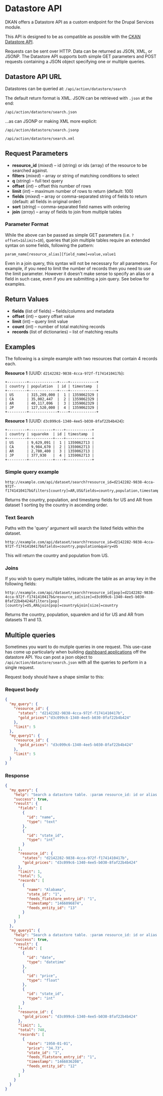 # Datastore API

DKAN offers a Datastore API as a custom endpoint for the Drupal Services module.

This API is designed to be as compatible as possible with the [CKAN Datastore API](http://ckan.readthedocs.org/en/latest/maintaining/datastore.html).

Requests can be sent over HTTP. Data can be returned as JSON, XML, or JSONP. The Datastore API supports both simple GET parameters and POST requests containing a JSON object specifying one or multiple queries.

## Datastore API URL

Datastores can be queried at:  `/api/action/datastore/search`

The default return format is XML. JSON can be retrieved with `.json` at the end:

`/api/action/datastore/search.json`

...as can JSONP or making XML more explicit:

`/api/action/datastore/search.jsonp`

`/api/action/datastore/search.xml`

## Request Parameters

* **resource_id** (_mixed_) – id (string) or ids (array) of the resource to be searched against.
* **filters** (_mixed_) – array or string of matching conditions to select
* **q** (_string_) – full text query
* **offset** (_int_) – offset this number of rows
* **limit** (_int_) – maximum number of rows to return (default: 100)</li>
* **fields** (_mixed_) – array or comma-separated string of fields to return (default: all fields in original order)
* **sort** (_string_) – comma-separated field names with ordering
* **join** (_array_) – array of fields to join from multiple tables

### Parameter Format

While the above can be passed as simple GET parameters (i.e. `?offset=1&limit=10`),  queries that join multiple tables require an extended syntax on some fields, following the pattern:

`param_name[resource_alias][field_name]=value,value1`

Even in a join query, this syntax will not be necessary for all parameters. For example, if you need to limit the number of records then you need to use the limit parameter. However it doesn't make sense to specify an alias or a field in such case, even if you are submitting a join query. See below for examples.

## Return Values

* **fields** (list of fields) – fields/columns and metadata
* **offset** (int) – query offset value
* **limit** (int) – query limit value
* **count** (int) – number of total matching records
* **records** (list of dictionaries) – list of matching results


## Examples
The following is a simple example with two resources that contain 4 records each.

**Resource 1** (UUID: `d2142282-9838-4cca-972f-f1741410417b`)**:**

```
+---------+-------------+----+------------+
| country | population  | id | timestamp  |
+---------+-------------+----+------------+
| US      | 315,209,000 |  1 | 1359062329 |
| CA      | 35,002,447  |  2 | 1359062329 |
| AR      | 40,117,096  |  3 | 1359062329 |
| JP      | 127,520,000 |  4 | 1359062329 |
+---------+-------------+----+------------+
```

**Resource 1** (UUID: `d3c099c6-1340-4ee5-b030-8faf22b4b424`)**:**

```
+---------+-----------+----+------------+
| country | squarekm  | id | timestamp  |
+---------+-----------+----+------------+
| US      | 9,629,091 |  1 | 1359062713 |
| CA      | 9,984,670 |  2 | 1359062713 |
| AR      | 2,780,400 |  3 | 1359062713 |
| JP      | 377,930   |  4 | 1359062713 |
+---------+-----------+----+------------+
```

### Simple query example

```
http://example.com/api/dataset/search?resource_id=d2142282-9838-4cca-972f-f1741410417b&filters[country]=AR,US&fields=country,population,timestamp&sort[country]=asc
```

Returns the country, population, and timestamp fields for US and AR from dataset 1 sorting by the country in ascending order.

### Text Search

Paths with the 'query' argument will search the listed fields within the dataset.

```
http://example.com/api/dataset/search?resource_id=d2142282-9838-4cca-972f-f1741410417b&fields=country,population&query=US
```

This will return the country and population from US.

### Joins

If you wish to query multiple tables, indicate the table as an array key in the following fields:

```
http://example.com/api/dataset/search?resource_id[pop]=d2142282-9838-4cca-972f-f1741410417b&resource_id[size]=d3c099c6-1340-4ee5-b030-8faf22b4b424&filters[pop][country]=US,AR&join[pop]=country&join[size]=country
```

Returns the country, population, squarekm and id for US and AR from datasets 11 and 13.

## Multiple queries

Sometimes you want to do mutiple queries in one request. This use-case has come up particularly when building [dashboard applications](https://github.com/NuCivic/react-dashboard) off the datastore API. You can post a json object to `/api/action/datastore/search.json` with all the queries to perform in a single request.

Request body should have a shape similar to this:

### Request body

```json
{
  "my_query": {
    "resource_id": {
      "states": "d2142282-9838-4cca-972f-f1741410417b",
      "gold_prices":"d3c099c6-1340-4ee5-b030-8faf22b4b424"
    },
    "limit": 5
  },
  "my_query1": {
    "resource_id": {
      "gold_prices": "d3c099c6-1340-4ee5-b030-8faf22b4b424"
    },
    "limit": 5
  }
}
```

### Response

```json
{
  "my_query": {
    "help": "Search a datastore table. :param resource_id: id or alias of the data that is going to be selected.",
    "success": true,
    "result": {
      "fields": [
        {
          "id": "name",
          "type": "text"
        },
        {
          "id": "state_id",
          "type": "int"
        }
      ],
      "resource_id": {
        "states": "d2142282-9838-4cca-972f-f1741410417b",
        "gold_prices": "d3c099c6-1340-4ee5-b030-8faf22b4b424"
      },
      "limit": 1,
      "total": 5,
      "records": [
        {
          "name": "Alabama",
          "state_id": "1",
          "feeds_flatstore_entry_id": "1",
          "timestamp": "1466096874",
          "feeds_entity_id": "13"
        }
      ]
    }
  },
  "my_query1": {
    "help": "Search a datastore table. :param resource_id: id or alias of the data that is going to be selected.",
    "success": true,
    "result": {
      "fields": [
        {
          "id": "date",
          "type": "datetime"
        },
        {
          "id": "price",
          "type": "float"
        },
        {
          "id": "state_id",
          "type": "int"
        }
      ],
      "resource_id": {
        "gold_prices": "d3c099c6-1340-4ee5-b030-8faf22b4b424"
      },
      "limit": 1,
      "total": 748,
      "records": [
        {
          "date": "1950-01-01",
          "price": "34.73",
          "state_id": "1",
          "feeds_flatstore_entry_id": "1",
          "timestamp": "1466036208",
          "feeds_entity_id": "12"
        }
      ]
    }
  }
}
```
